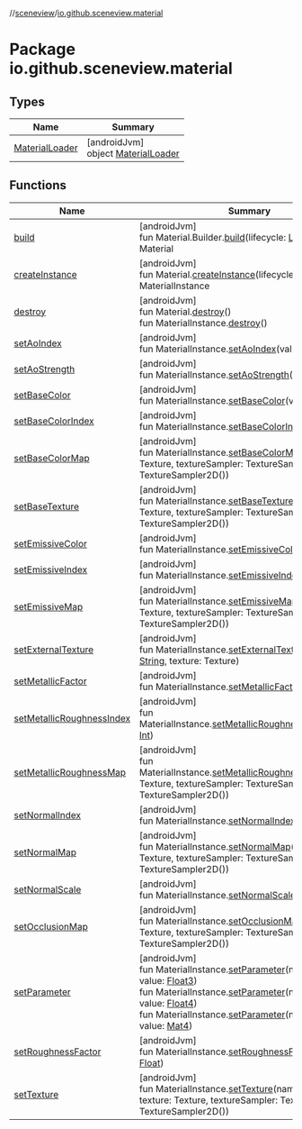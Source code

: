 //[sceneview](../../index.md)/[io.github.sceneview.material](index.md)

# Package io.github.sceneview.material

## Types

| Name | Summary |
|---|---|
| [MaterialLoader](-material-loader/index.md) | [androidJvm]<br>object [MaterialLoader](-material-loader/index.md) |

## Functions

| Name | Summary |
|---|---|
| [build](build.md) | [androidJvm]<br>fun Material.Builder.[build](build.md)(lifecycle: [Lifecycle](https://developer.android.com/reference/kotlin/androidx/lifecycle/Lifecycle.html)): Material |
| [createInstance](create-instance.md) | [androidJvm]<br>fun Material.[createInstance](create-instance.md)(lifecycle: [Lifecycle](https://developer.android.com/reference/kotlin/androidx/lifecycle/Lifecycle.html)): MaterialInstance |
| [destroy](destroy.md) | [androidJvm]<br>fun Material.[destroy](destroy.md)()<br>fun MaterialInstance.[destroy](destroy.md)() |
| [setAoIndex](set-ao-index.md) | [androidJvm]<br>fun MaterialInstance.[setAoIndex](set-ao-index.md)(value: [Int](https://kotlinlang.org/api/latest/jvm/stdlib/kotlin/-int/index.html)) |
| [setAoStrength](set-ao-strength.md) | [androidJvm]<br>fun MaterialInstance.[setAoStrength](set-ao-strength.md)(value: [Float](https://kotlinlang.org/api/latest/jvm/stdlib/kotlin/-float/index.html)) |
| [setBaseColor](set-base-color.md) | [androidJvm]<br>fun MaterialInstance.[setBaseColor](set-base-color.md)(value: [Color](../io.github.sceneview.utils/index.md#289679020%2FClasslikes%2F-1571379623)) |
| [setBaseColorIndex](set-base-color-index.md) | [androidJvm]<br>fun MaterialInstance.[setBaseColorIndex](set-base-color-index.md)(value: [Int](https://kotlinlang.org/api/latest/jvm/stdlib/kotlin/-int/index.html)) |
| [setBaseColorMap](set-base-color-map.md) | [androidJvm]<br>fun MaterialInstance.[setBaseColorMap](set-base-color-map.md)(texture: Texture, textureSampler: TextureSampler = TextureSampler2D()) |
| [setBaseTexture](set-base-texture.md) | [androidJvm]<br>fun MaterialInstance.[setBaseTexture](set-base-texture.md)(texture: Texture, textureSampler: TextureSampler = TextureSampler2D()) |
| [setEmissiveColor](set-emissive-color.md) | [androidJvm]<br>fun MaterialInstance.[setEmissiveColor](set-emissive-color.md)(value: [Color](../io.github.sceneview.utils/index.md#289679020%2FClasslikes%2F-1571379623)) |
| [setEmissiveIndex](set-emissive-index.md) | [androidJvm]<br>fun MaterialInstance.[setEmissiveIndex](set-emissive-index.md)(value: [Int](https://kotlinlang.org/api/latest/jvm/stdlib/kotlin/-int/index.html)) |
| [setEmissiveMap](set-emissive-map.md) | [androidJvm]<br>fun MaterialInstance.[setEmissiveMap](set-emissive-map.md)(texture: Texture, textureSampler: TextureSampler = TextureSampler2D()) |
| [setExternalTexture](set-external-texture.md) | [androidJvm]<br>fun MaterialInstance.[setExternalTexture](set-external-texture.md)(name: [String](https://kotlinlang.org/api/latest/jvm/stdlib/kotlin/-string/index.html), texture: Texture) |
| [setMetallicFactor](set-metallic-factor.md) | [androidJvm]<br>fun MaterialInstance.[setMetallicFactor](set-metallic-factor.md)(value: [Float](https://kotlinlang.org/api/latest/jvm/stdlib/kotlin/-float/index.html)) |
| [setMetallicRoughnessIndex](set-metallic-roughness-index.md) | [androidJvm]<br>fun MaterialInstance.[setMetallicRoughnessIndex](set-metallic-roughness-index.md)(value: [Int](https://kotlinlang.org/api/latest/jvm/stdlib/kotlin/-int/index.html)) |
| [setMetallicRoughnessMap](set-metallic-roughness-map.md) | [androidJvm]<br>fun MaterialInstance.[setMetallicRoughnessMap](set-metallic-roughness-map.md)(texture: Texture, textureSampler: TextureSampler = TextureSampler2D()) |
| [setNormalIndex](set-normal-index.md) | [androidJvm]<br>fun MaterialInstance.[setNormalIndex](set-normal-index.md)(value: [Int](https://kotlinlang.org/api/latest/jvm/stdlib/kotlin/-int/index.html)) |
| [setNormalMap](set-normal-map.md) | [androidJvm]<br>fun MaterialInstance.[setNormalMap](set-normal-map.md)(texture: Texture, textureSampler: TextureSampler = TextureSampler2D()) |
| [setNormalScale](set-normal-scale.md) | [androidJvm]<br>fun MaterialInstance.[setNormalScale](set-normal-scale.md)(value: [Float](https://kotlinlang.org/api/latest/jvm/stdlib/kotlin/-float/index.html)) |
| [setOcclusionMap](set-occlusion-map.md) | [androidJvm]<br>fun MaterialInstance.[setOcclusionMap](set-occlusion-map.md)(texture: Texture, textureSampler: TextureSampler = TextureSampler2D()) |
| [setParameter](set-parameter.md) | [androidJvm]<br>fun MaterialInstance.[setParameter](set-parameter.md)(name: [String](https://kotlinlang.org/api/latest/jvm/stdlib/kotlin/-string/index.html), value: [Float3](../dev.romainguy.kotlin.math/-float3/index.md))<br>fun MaterialInstance.[setParameter](set-parameter.md)(name: [String](https://kotlinlang.org/api/latest/jvm/stdlib/kotlin/-string/index.html), value: [Float4](../dev.romainguy.kotlin.math/-float4/index.md))<br>fun MaterialInstance.[setParameter](set-parameter.md)(name: [String](https://kotlinlang.org/api/latest/jvm/stdlib/kotlin/-string/index.html), value: [Mat4](../dev.romainguy.kotlin.math/-mat4/index.md)) |
| [setRoughnessFactor](set-roughness-factor.md) | [androidJvm]<br>fun MaterialInstance.[setRoughnessFactor](set-roughness-factor.md)(value: [Float](https://kotlinlang.org/api/latest/jvm/stdlib/kotlin/-float/index.html)) |
| [setTexture](set-texture.md) | [androidJvm]<br>fun MaterialInstance.[setTexture](set-texture.md)(name: [String](https://kotlinlang.org/api/latest/jvm/stdlib/kotlin/-string/index.html), texture: Texture, textureSampler: TextureSampler = TextureSampler2D()) |

